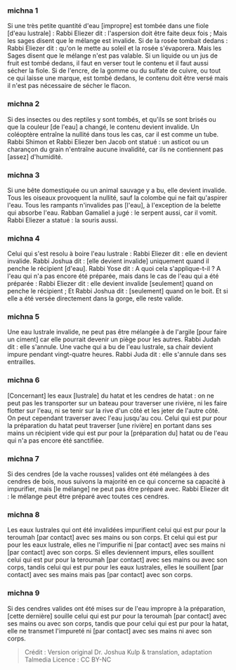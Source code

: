 
### michna 1
Si une très petite quantité d'eau [impropre] est tombée dans une fiole [d'eau lustrale] : Rabbi Eliezer dit : l'aspersion doit être faite deux fois ; Mais les sages disent que le mélange est invalide. Si de la rosée tombait dedans : Rabbi Eliezer dit : qu'on le mette au soleil et la rosée s'évaporera. Mais les Sages disent que le mélange n'est pas valable. Si un liquide ou un jus de fruit est tombé dedans, il faut en verser tout le contenu et il faut aussi sécher la fiole. Si de l'encre, de la gomme ou du sulfate de cuivre, ou tout ce qui laisse une marque, est tombé dedans, le contenu doit être versé mais il n'est pas nécessaire de sécher le flacon.

### michna 2
Si des insectes ou des reptiles y sont tombés, et qu'ils se sont brisés ou que la couleur [de l'eau] a changé, le contenu devient invalide. Un coléoptère entraîne la nullité dans tous les cas, car il est comme un tube. Rabbi Shimon et Rabbi Eliezer ben Jacob ont statué : un asticot ou un charançon du grain n'entraîne aucune invalidité, car ils ne contiennent pas [assez] d'humidité.

### michna 3
Si une bête domestiquée ou un animal sauvage y a bu, elle devient invalide. Tous les oiseaux provoquent la nullité, sauf la colombe qui ne fait qu'aspirer l'eau. Tous les rampants n'invalides pas [l'eau], à l'exception de la belette qui absorbe l'eau. Rabban Gamaliel a jugé : le serpent aussi, car il vomit. Rabbi Eliezer a statué : la souris aussi.

### michna 4
Celui qui s'est resolu à boire l'eau lustrale : Rabbi Eliezer dit : elle en devient invalide. Rabbi Joshua dit : [elle devient invalide] uniquement quand il penche le récipient [d'eau]. Rabbi Yose dit : A quoi cela s'applique-t-il ? A l'eau qui n'a pas encore été préparée, mais dans le cas de l'eau qui a été préparée : Rabbi Eliezer dit : elle devient invalide [seulement] quand on penche le récipient ; Et Rabbi Joshua dit : [seulement] quand on le boit. Et si elle a été versée directement dans la gorge, elle reste valide.

### michna 5
Une eau lustrale invalide, ne peut pas être mélangée à de l'argile [pour faire un ciment] car elle pourrait devenir un piège pour les autres. Rabbi Judah dit : elle s'annule. Une vache qui a bu de l'eau lustrale, sa chair devient impure pendant vingt-quatre heures. Rabbi Juda dit : elle s'annule dans ses entrailles.

### michna 6
[Concernant] les eaux [lustrale] du hatat et les cendres de hatat : on ne peut pas les transporter sur un bateau pour traverser une rivière, ni les faire flotter sur l'eau, ni se tenir sur la rive d'un côté et les jeter de l'autre côté. On peut cependant traverser avec l'eau jusqu'au cou. Celui qui est pur pour la préparation du hatat peut traverser [une rivière] en portant dans ses mains un récipient vide qui est pur pour la [préparation du] hatat ou de l'eau qui n'a pas encore été sanctifiée.

### michna 7
Si des cendres [de la vache rousses] valides ont été mélangées à des cendres de bois, nous suivons la majorité en ce qui concerne sa capacité à impurifier, mais [le mélange] ne peut pas être préparé avec. Rabbi Eliezer dit : le mélange peut être préparé avec toutes ces cendres.

### michna 8
Les eaux lustrales qui ont été invalidées impurifient celui qui est pur pour la teroumah [par contact] avec ses mains ou son corps. Et celui qui est pur pour les eaux lustrale, elles ne l'impurifie ni [par contact] avec ses mains ni [par contact] avec son corps. Si elles deviennent impurs, elles souillent celui qui est pur pour la teroumah [par contact] avec ses mains ou avec son corps, tandis celui qui est pur pour les eaux lustrales, elles le souillent [par contact] avec ses mains mais pas [par contact] avec son corps.

### michna 9
Si des cendres valides ont été mises sur de l'eau impropre à la préparation, [cette dernière] souille celui qui est pur pour la teroumah [par contact] avec ses mains ou avec son corps, tandis que pour celui qui est pur pour la hatat, elle ne transmet l'impureté ni [par contact] avec ses mains ni avec son corps.

>Crédit : Version original Dr. Joshua Kulp & translation, adaptation Talmedia
>Licence : CC BY-NC